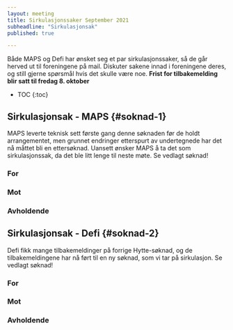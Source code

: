 ```yaml
---
layout: meeting
title: Sirkulasjonssaker September 2021
subheadline: "Sirkulasjonsak"
published: true

---
```


Både MAPS og Defi har ønsket seg et par sirkulasjonssaker, 
så de går herved ut til foreningene på mail. 
Diskuter sakene innad i foreningene deres, og still gjerne
spørsmål hvis det skulle være noe. 
__Frist for tilbakemelding blir satt til fredag 8. oktober__

* TOC
{:toc}

## Sirkulasjonsak - MAPS {#soknad-1}
MAPS leverte teknisk sett første gang denne søknaden før de holdt arrangementet, 
men grunnet endringer etterspurt av undertegnede har det nå måttet bli en ettersøknad. 
Uansett ønsker MAPS å ta det som sirkulasjonssak, da det ble litt lenge til neste møte. 
Se vedlagt søknad!

### For

### Mot

### Avholdende

## Sirkulasjonsak - Defi {#soknad-2}
Defi fikk mange tilbakemeldinger på forrige Hytte-søknad, og de tilbakemeldingene 
har nå ført til en ny søknad, som vi tar på sirkulasjon. Se vedlagt søknad! 

### For

### Mot

### Avholdende

